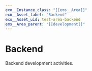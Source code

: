 ```yaml
---
exo__Instance_class: "[[ems__Area]]"
exo__Asset_label: "Backend"
exo__Asset_uid: test-area-backend
ems__Area_parent: "[[development]]"
---
```

# Backend

Backend development activities.
